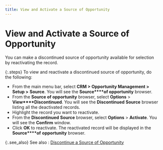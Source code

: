 ```yaml
---
title: View and Activate a Source of Opportunity
---
```


# View and Activate a Source of Opportunity


You can make a discontinued source of opportunity available for selection  by reactivating the record.


{:.steps}
To view and reactivate a discontinued source  of opportunity, do the following:

- From the main  menu bar, select **CRM 
 &gt; Opportunity Management &gt; Setup &gt;** **Source**. You will see the **Source****of opportunity** browser.
- From the **Source of opportunity** browser, select  **Options** > **View****Discontinued**. You will see the  **Discontinued** **Source**  browser listing all the deactivated records.
- Highlight the  record you want to reactivate.
- From the **Discontinued** **Source**  browser, select **Options** > **Activate**. You will see the **Confirm**  window.
- Click **OK** to reactivate. The reactivated record  will be displayed in the **Source****of** **opportunity**  browser.



{:.see_also}
See also
: [Discontinue  a Source of Opportunity]({{site.sp_baseurl}}/opportunity-management/sources-of-opportunities/discontinue-a-source-of-opportunity/discontinue_a_source_of_opportunity.html)
